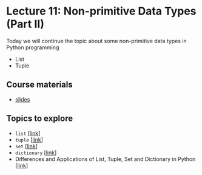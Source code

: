 # Lecture 11: Non-primitive Data Types (Part II)

Today we will continue the topic about some non-primitive data types in Python programming
* List
* Tuple

## Course materials
* [slides](https://docs.google.com/presentation/d/1BmEfO94awu3dIsgYmg0OcYdHcgWxdYKQp7Tz4sGTsNE/edit#slide=id.p)

## Topics to explore
* `list` [[link](https://www.geeksforgeeks.org/python-lists/)]
* `tuple` [[link](https://www.geeksforgeeks.org/python-tuples/)]
* `set` [[link](https://www.geeksforgeeks.org/python-sets/)]
* `dictionary` [[link](https://www.geeksforgeeks.org/python-dictionary/)]
* Differences and Applications of List, Tuple, Set and Dictionary in Python [[link](https://www.geeksforgeeks.org/differences-and-applications-of-list-tuple-set-and-dictionary-in-python/)]


